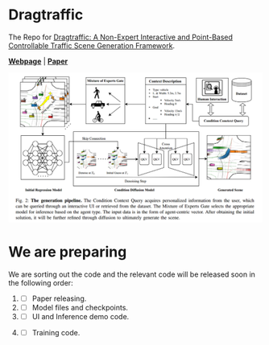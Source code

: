 # Dragtraffic
The Repo for [Dragtraffic: A Non-Expert Interactive and Point-Based Controllable Traffic Scene Generation Framework](https://chantsss.github.io/Dragtraffic/).

[**Webpage**](https://chantsss.github.io/Dragtraffic/) | 
[**Paper**](https://github.com/chantsss/Dragtraffic)

![](assets/overview.jpg)

# We are preparing
We are sorting out the code and the relevant code will be released soon in the following order:
1. - [ ] Paper releasing.
2. - [ ] Model files and checkpoints. 
3. - [ ] UI and Inference demo code.
4. - [ ] Training code.
   
